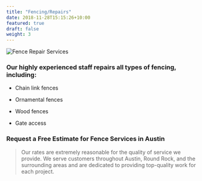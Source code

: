 ```yaml
---
title: "Fencing/Repairs"
date: 2018-11-28T15:15:26+10:00
featured: true
draft: false
weight: 3
---
```

![Fence Repair Services](/images/illustrations/fence.jpg)
### Our highly experienced staff repairs all types of fencing, including:
 - Chain link fences

 - Ornamental fences

 - Wood fences

 - Gate access

### Request a Free Estimate for Fence Services in Austin

> Our rates are extremely reasonable for the quality of service we provide. We serve customers throughout Austin, Round Rock, and the surrounding areas and are dedicated to providing top-quality work for each project.